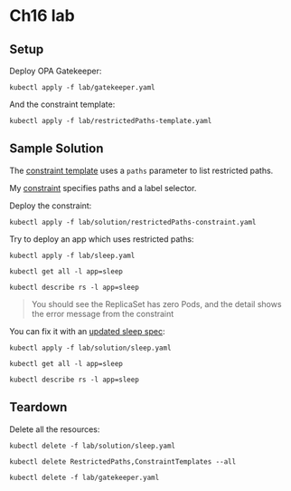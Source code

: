 # Ch16 lab

## Setup

Deploy OPA Gatekeeper:

```
kubectl apply -f lab/gatekeeper.yaml
```

And the constraint template:

```
kubectl apply -f lab/restrictedPaths-template.yaml
```

## Sample Solution

The [constraint template](./restrictedPaths-template.yaml) uses a `paths` parameter to list restricted paths.

My [constraint](./solution/restrictedPaths-constraint.yaml) specifies paths and a label selector.

Deploy the constraint:

```
kubectl apply -f lab/solution/restrictedPaths-constraint.yaml
```

Try to deploy an app which uses restricted paths:

```
kubectl apply -f lab/sleep.yaml

kubectl get all -l app=sleep

kubectl describe rs -l app=sleep
```

> You should see the ReplicaSet has zero Pods, and the detail shows the error message from the constraint

You can fix it with an [updated sleep spec](./solution/sleep.yaml):

```
kubectl apply -f lab/solution/sleep.yaml

kubectl get all -l app=sleep

kubectl describe rs -l app=sleep
```

## Teardown

Delete all the resources:

```
kubectl delete -f lab/solution/sleep.yaml

kubectl delete RestrictedPaths,ConstraintTemplates --all

kubectl delete -f lab/gatekeeper.yaml
```